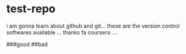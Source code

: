 test-repo
=========
i am gonna learn about github and git...
these are the version control softwares available ...
thanks fa coursera ....


###good 
##bad
